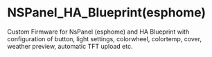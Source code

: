 # NSPanel_HA_Blueprint(esphome)
Custom Firmware for NsPanel (esphome) and HA Blueprint with configuration of button, light settings, colorwheel, colortemp, cover, weather preview, automatic TFT upload etc.
